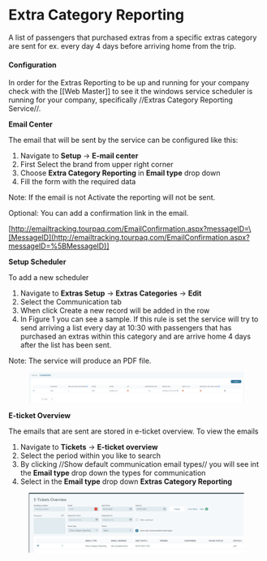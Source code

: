 # Extra Category Reporting

A list of passengers that purchased extras from a specific extras category are sent for ex. every day 4 days before arriving home from the trip.

#### Configuration[​](https://docs.tourpaq.com/docs/documentation/extra-category-reporting#configuration) <a href="#configuration" id="configuration"></a>

In order for the Extras Reporting to be up and running for your company check with the \[\[Web Master]] to see it the windows service scheduler is running for your company, specifically //Extras Category Reporting Service//.

**Email Center**[**​**](https://docs.tourpaq.com/docs/documentation/extra-category-reporting#email-center)

The email that will be sent by the service can be configured like this:

1. Navigate to **Setup** -> **E-mail center**
2. First Select the brand from upper right corner
3. Choose **Extra Category Reporting** in **Email type** drop down
4. Fill the form with the required data

Note: If the email is not Activate the reporting will not be sent.

Optional: You can add a confirmation link in the email.

[http://emailtracking.tourpaq.com/EmailConfirmation.aspx?messageID=\[MessageID](http://emailtracking.tourpaq.com/EmailConfirmation.aspx?messageID=%5BMessageID)]

**Setup Scheduler**[**​**](https://docs.tourpaq.com/docs/documentation/extra-category-reporting#setup-scheduler)

To add a new scheduler

1. Navigate to **Extras Setup** -> **Extras Categories** -> **Edit**
2. Select the Communication tab
3. When click Create a new record will be added in the row
4. In Figure 1 you can see a sample. If this rule is set the service will try to send arriving a list every day at 10:30 with passengers that has purchased an extras within this category and are arrive home 4 days after the list has been sent.

Note: The service will produce an PDF file.

<figure><img src="../.gitbook/assets/image (2) (1).png" alt=""><figcaption></figcaption></figure>

**E-ticket Overview**[**​**](https://docs.tourpaq.com/docs/documentation/extra-category-reporting#e-ticket-overview)

The emails that are sent are stored in e-ticket overview. To view the emails

1. Navigate to **Tickets** -> **E-ticket overview**
2. Select the period within you like to search
3. By clicking //Show default communication email types// you will see int the **Email type** drop down the types for communication
4. Select in the **Email type** drop down **Extras Category Reporting**

<figure><img src="../.gitbook/assets/image (4) (1).png" alt=""><figcaption></figcaption></figure>
